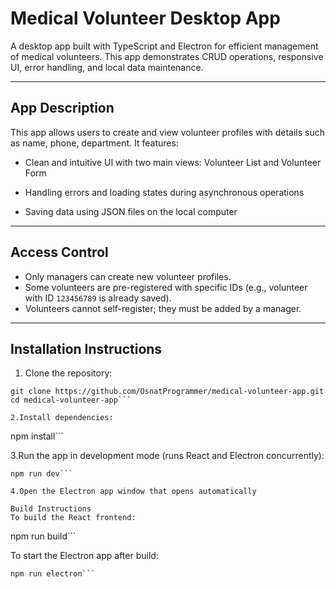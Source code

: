 # Medical Volunteer Desktop App

A desktop app built with TypeScript and Electron for efficient management of medical volunteers.
This app demonstrates CRUD operations, responsive UI, error handling, and local data maintenance.

---

## App Description

This app allows users to create and view volunteer profiles with details such as name, phone, department. It features:

- Clean and intuitive UI with two main views: Volunteer List and Volunteer Form

- Handling errors and loading states during asynchronous operations
- Saving data using JSON files on the local computer

---

## Access Control

- Only managers can create new volunteer profiles.
- Some volunteers are pre-registered with specific IDs (e.g., volunteer with ID `123456789` is already saved).
- Volunteers cannot self-register; they must be added by a manager.

---

## Installation Instructions

1. Clone the repository:

```
git clone https://github.com/OsnatProgrammer/medical-volunteer-app.git
cd medical-volunteer-app```

2.Install dependencies:

```
npm install```

3.Run the app in development mode (runs React and Electron concurrently):

```
npm run dev```

4.Open the Electron app window that opens automatically

Build Instructions
To build the React frontend:

```
npm run build```

To start the Electron app after build:

```
npm run electron```
